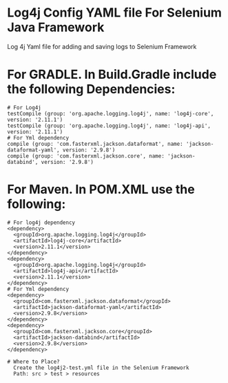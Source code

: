 # Log4j Config YAML file For Selenium Java Framework
Log 4j Yaml file for adding and saving logs to Selenium Framework 

# For GRADLE. In Build.Gradle include the following Dependencies:
    # For Log4j
    testCompile (group: 'org.apache.logging.log4j', name: 'log4j-core', version: '2.11.1')
    testCompile (group: 'org.apache.logging.log4j', name: 'log4j-api', version: '2.11.1')
    # For Yml dependency
    compile (group: 'com.fasterxml.jackson.dataformat', name: 'jackson-dataformat-yaml', version: '2.9.8')
    compile (group: 'com.fasterxml.jackson.core', name: 'jackson-databind', version: '2.9.8')
    
# For Maven. In POM.XML use the following:
    # For log4j dependency
    <dependency>
      <groupId>org.apache.logging.log4j</groupId>
      <artifactId>log4j-core</artifactId>
      <version>2.11.1</version>
    </dependency>
    <dependency>
      <groupId>org.apache.logging.log4j</groupId>
      <artifactId>log4j-api</artifactId>
      <version>2.11.1</version>
    </dependency>
    # For Yml dependency
    <dependency>
      <groupId>com.fasterxml.jackson.dataformat</groupId>
      <artifactId>jackson-dataformat-yaml</artifactId>
      <version>2.9.8</version>
    </dependency>
    <dependency>
      <groupId>com.fasterxml.jackson.core</groupId>
      <artifactId>jackson-databind</artifactId>
      <version>2.9.8</version>
    </dependency>
    
    # Where to Place?
      Create the log4j2-test.yml file in the Selenium Framework
      Path: src > test > resources
